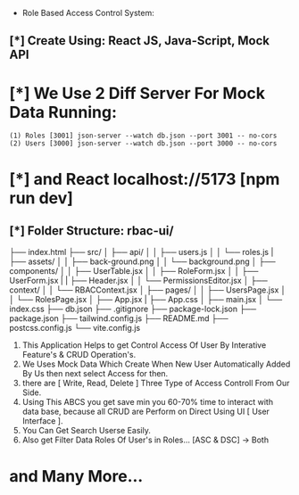 
* Role Based Access Control System:

## [*] Create Using: React JS, Java-Script, Mock API

# [*] We Use 2 Diff Server For Mock Data Running: 
    (1) Roles [3001] json-server --watch db.json --port 3001 -- no-cors
    (2) Users [3000] json-server --watch db.json --port 3000 -- no-cors

# [*] and React localhost://5173 [npm run dev]

## [*] Folder Structure: rbac-ui/

├── index.html
├── src/
│   ├── api/
│   │   ├── users.js
│   │   └── roles.js
|   ├── assets/
│   │   ├── back-ground.png
│   │   └── background.png
│   ├── components/
│   │   ├── UserTable.jsx
│   │   ├── RoleForm.jsx
│   │   ├── UserForm.jsx
|   |   ├── Header.jsx
│   │   └── PermissionsEditor.jsx
│   ├── context/
│   │   └── RBACContext.jsx
│   ├── pages/
│   │   ├── UsersPage.jsx
│   │   └── RolesPage.jsx
│   ├── App.jsx
|   ├── App.css
│   ├── main.jsx
│   └── index.css
├── db.json
├── .gitignore
├── package-lock.json
├── package.json
├── tailwind.config.js
├── README.md
├── postcss.config.js
└── vite.config.js


1. This Application Helps to get Control Access Of User By Interative Feature's & CRUD Operation's.
2. We Uses Mock Data Which Create When New User Automatically Added By Us then next select Access for then.
3. there are [ Write, Read, Delete ] Three Type of Access Controll From Our Side.
4. Using This ABCS you get save min you 60-70% time to interact with data base, because all CRUD are Perform on Direct Using UI [ User Interface ].
5. You Can Get Search Userse Easily.
6. Also get Filter Data Roles Of User's in Roles... [ASC & DSC] -> Both
# and Many More...